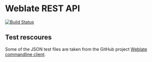 # Weblate REST API

[![Build Status](https://api.travis-ci.org/mflingelli/weblate-rest-api.svg)](https://travis-ci.org/mflingelli/weblate-rest-api)


## Test rescoures

Some of the JSON test files are taken from the GitHub project [Weblate commandline client](https://github.com/WeblateOrg/wlc).